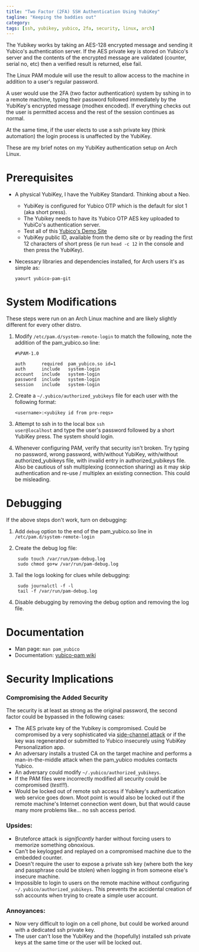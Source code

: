 ```yaml
---
title: "Two Factor (2FA) SSH Authentication Using YubiKey"
tagline: "Keeping the baddies out"
category: 
tags: [ssh, yubikey, yubico, 2fa, security, linux, arch]
---
```


The Yubikey works by taking an AES-128 encrypted message and sending it Yubico's authentication server.  If the AES private key is stored on Yubico's server and the contents of the encrypted message are validated (counter, serial no, etc) then a verified result is returned, else fail.

The Linux PAM module will use the result to allow access to the machine in addition to a user's regular password.

A user would use the 2FA (two factor authentication) system by sshing in to a remote machine, typing their password followed immediately by the YubiKey's encrypted message (modhex encoded).  If everything checks out the user is permitted access and the rest of the session continues as normal.

At the same time, if the user elects to use a ssh private key (think automation) the login process is unaffected by the YubiKey.

These are my brief notes on my YubiKey authentication setup on Arch Linux.

Prerequisites
=============

* A physical YubiKey, I have the YuibKey Standard.  Thinking about a Neo.
  * YubiKey is configured for Yubico OTP which is the default for slot 1 (aka short press).
  * The Yubikey needs to have its Yubico OTP AES key uploaded to YubiCo's authentication server.
  * Test all of this [Yubico's Demo Site](http://demo.yubico.com/?tab=one-factor)
  * YubiKey public ID, available from the demo site or by reading the first 12 characters of short press (ie run <code>head -c 12</code> in the console and then press the YubiKey).
* Necessary libraries and dependencies installed, for Arch users it's as simple as:

      yaourt yubico-pam-git


System Modifications
====================

These steps were run on an Arch Linux machine and are likely slightly different for every other distro.

1. Modify <code>/etc/pam.d/system-remote-login</code> to match the following, note the addition of the pam_yubico.so line:

       #%PAM-1.0

       auth      required  pam_yubico.so id=1
       auth      include   system-login
       account   include   system-login
       password  include   system-login
       session   include   system-login

2. Create a <code>~/.yubico/authorized_yubikeys</code> file for each user with the following format:

       <username>:<yubikey id from pre-reqs>

3. Attempt to ssh in to the local box <code>ssh user@localhost</code> and type the user's password followed by a short YubiKey press.  The system should login.
4. Whenever configuring PAM, verify that security isn't broken.  Try typing no password, wrong password, with/without YubiKey, with/without authorized_yubikeys file, with invalid entry in authorized_yubikeys file.  Also be cautious of ssh multiplexing (connection sharing) as it may skip authentication and re-use / multiplex an existing connection.  This could be misleading.


Debugging
=========

If the above steps don't work, turn on debugging:

1. Add <code>debug</code> option to the end of the pam_yubico.so line in <code>/etc/pam.d/system-remote-login</code>

2. Create the debug log file:

        sudo touch /var/run/pam-debug.log
        sudo chmod go+w /var/run/pam-debug.log

3. Tail the logs looking for clues while debugging:

        sudo journalctl -f -l
        tail -f /var/run/pam-debug.log

4. Disable debugging by removing the debug option and removing the log file.


Documentation
=============

* Man page: <code>man pam_yubico</code>
* Documentation: [yubico-pam wiki](https://github.com/Yubico/yubico-pam/wiki)


Security Implications
=====================

### Compromising the Added Security

The security is at least as strong as the original password, the second factor could be bypassed in the following cases:

* The AES private key of the Yubikey is compromised.  Could be compromised by a very sophisticated via [side-channel attack](http://youtu.be/_c1cx8F4-SM?t=36m30s) or if the key was regenerated or submitted to Yubico insecurely using YubiKey Personalization app.
* An adversary installs a trusted CA on the target machine and performs a man-in-the-middle attack when the pam_yubico modules contacts Yubico.
* An adversary could modify <code>~/.yubico/authorized_yubikeys</code>.
* If the PAM files were incorrectly modified all security could be compromised (*test!!!*).
* Would be locked out of remote ssh access if Yubikey's authentication web service goes down.  Moot point is would also be locked out if the remote machine's Internet connection went down, but that would cause many more problems like... no ssh access period.

### Upsides:

* Bruteforce attack is _significantly_ harder without forcing users to memorize something obnoxious.
* Can't be keylogged and replayed on a compromised machine due to the embedded counter.
* Doesn't require the user to expose a private ssh key (where both the key and passphrase could be stolen) when logging in from someone else's insecure machine.
* Impossible to login to users on the remote machine without configuring <code>~/.yubico/authorized_yubikeys</code>. This prevents the accidental creation of ssh accounts when trying to create a simple user account.

### Annoyances:

* Now very difficult to login on a cell phone, but could be worked around with a dedicated ssh private key.
* The user can't lose the YubiKey and the (hopefully) installed ssh private keys at the same time or the user will be locked out.
